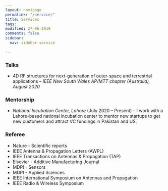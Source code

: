 ```yaml
---
layout: novipage
permalink: "/service/"
title: Services
tags: 
modified: 27-06-2019
comments: false
sidebar:
  nav: sidebar-service

---
```

### Talks

* 4D RF structures for next-generation of outer-space and terrestrial applications – _IEEE New South Wales AP/MTT chapter (Australia), August 2020_

### Mentorship

* _National Incubation Center, Lahore_ (July 2020 – Present) – I work with a Lahore-based national incubation center to mentor new startups to get new customers and attract VC fundings in Pakistan and US.

### Referee

* Nature - Scientific reports
* IEEE Antenna & Propagation Letters (AWPL)
* IEEE Transactions on Antennas & Propagation (TAP)
* Elsevier - Additive Manufacturing Journal 
* MDPI - Sensors
* MDPI - Applied Sciences
* IEEE International Symposium on Antennas and Propagation
* IEEE Radio & Wireless Symposium
